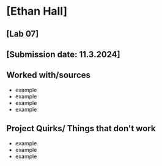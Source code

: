 # [Ethan Hall]
## [Lab 07]
## [Submission date: 11.3.2024]
## Worked with/sources 
* example
* example
* example
* example
## Project Quirks/ Things that don't work
* example
* example
* example
